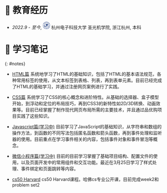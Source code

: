 
# 📖 教育经历

- *2022.9 - 至今*, <a href="https://www.hdu.edu.cn/"><img class="svg" src="/images/hdu_logo.png" width="23pt"></a> 杭州电子科技大学 圣光机学院, 浙江杭州, 本科 

# 📝 学习笔记
{: #notes}

- [HTML篇](https://www.notion.so/HTML-1342920d619880148934eaad29f6fb37?pvs=4)  系统地学习了HTML的基础知识，包括了HTML的基本语法规范，各种常用标签的使用，从文本标签到表格、列表，再到表单元素。目前已经完成了HTML的基础学习，并通过注册网页案例进行了实践。

- [CSS篇](https://www.notion.so/CSS-13a2920d6198809b8306f54d4bb8ab7d?pvs=4)  系统学习了CSS的核心概念和进阶特性。从基础的选择器、盒子模型开始，到浮动和定位的布局技巧，再到CSS3的新特性如2D/3D转换、动画效果等。目前已经掌握了制作现代网页布局所需的主要技术，并且通过品优购项目实践了这些知识。

- [Javascript篇(学习中)](https://www.notion.so/Javascript-1682920d6198800fb8c1f9dce052ce0e?pvs=4)  目前学习了JavaScript的基础知识，从字符串和数组的操作方法，到函数的不同写法包括匿名函数和箭头函数，再到事件处理和监听器的使用。目前重点在学习事件相关的内容，包括事件对象和事件冒泡等概念。

- [微信小程序篇(学习中)](https://www.notion.so/1bb2920d619880589a6eef1e9d4e0257?pvs=4)  目前的目前学习掌握了基础项目结构、配置文件的使用，以及页面开发中的常用组件和交互功能。最近在3月25日学习了样式处理、事件绑定和页面跳转等内容。

- [cs50 Harvard](https://www.notion.so/cs50-Harvard-1b52920d6198803fa0b6f779baedb641?pvs=4) cs50 Harvard课程。哈佛cs专业公开课，目前完成week2和problem set2


